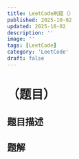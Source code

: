 ```yaml
---
title: LeetCode刷题（）
published: 2025-10-02
updated: 2025-10-02
description: ''
image: ''
tags: [LeetCode]
category: 'LeetCode'
draft: false 
---
```


# （题目）

## 题目描述



## 题解




